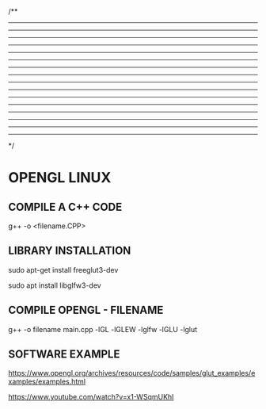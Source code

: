 /**
 * ************************
 * ************************
 * **                      
 * **                      
 * **                      
 * **                      
 * **                        **************  **              **         **  **************     **************  **              **         **  **************
 * **                        **************  **              **         **  **************     **************  **              **         **  **************
 * **                        **          **  **              **         **  **                 **          **  **              **         **  **
 * **                        **          **  **              **         **  **                 **          **  **              **         **  **
 * **                        **************  **              **         **  **************     **************  **              **         **  **************
 * **                        **************  **              **         **  **************     **************  **              **         **  **************
 * **                        **              **              **         **              **     **              **              **         **              **
 * **                        **              **              **         **              **     **              **              **         **              **
 * ************************  **              **************  *************  **************     **              **************  *************  **************
 * ************************  **              **************  *************  **************     **              **************  *************  **************
 */

# OPENGL LINUX

## COMPILE A C++ CODE

g++ -o <filename.CPP> <any-name>

## LIBRARY INSTALLATION

sudo apt-get install freeglut3-dev

sudo apt install libglfw3-dev

## COMPILE OPENGL - FILENAME

g++ -o filename main.cpp -lGL -lGLEW -lglfw -lGLU -lglut

## SOFTWARE EXAMPLE

<https://www.opengl.org/archives/resources/code/samples/glut_examples/examples/examples.html>

<https://www.youtube.com/watch?v=x1-WSqmUKhI>
